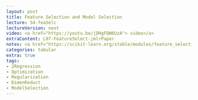 ```yaml
---
layout: post
title: Feature Selection and Model Selection
lecture: S4-feaSelc
lectureVersion: next
video: <a href="https://youtu.be/jDHgFQW6UzA"> video</a>
extraContent: L07-FeatureSelect-jmlrPaper
notes: <a href="https://scikit-learn.org/stable/modules/feature_selection.html#feature-selection-as-part-of-a-pipeline"> API </a> + <a href="https://web.stanford.edu/~hastie/ElemStatLearn/">ELS Ch3.4 and Ch3.3</a>
categories: tabular
extra: true
tags:
- 2Regression
- Optimization
- Regularization
- DimenReduct
- ModelSelection
---
```

